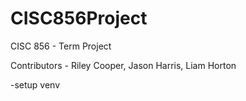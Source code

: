 # CISC856Project
CISC 856 - Term Project

Contributors - Riley Cooper, Jason Harris, Liam Horton

-setup venv